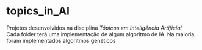 # topics_in_AI
Projetos desenvolvidos na disciplina *Tópicos em Inteligência Artificial*<br>
Cada folder terá uma implementação de algum algoritmo de IA. Na maioria, foram implementados algoritmos genéticos
